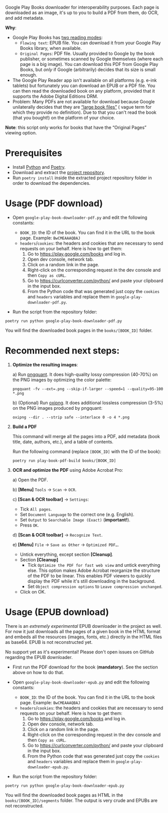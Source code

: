 Google Play Books downloader for interoperability purposes. Each page is downloaded as an image, it's up to you to build
a PDF from them, do OCR, and add metadata.

**Why**:

- Google Play Books has [two reading modes](https://support.google.com/googleplay/answer/185545):
    - `Flowing text`: EPUB file. You can download it from your Google Play Books library, when available.
    - `Original Pages`: PDF file. Usually provided to Google by the book publisher, or sometimes scanned by Google
      themselves (where each page is a big image). You can download this PDF from Google Play Books, but *only* if
      Google (arbitrarily) decides that its size is small enough.
- The Google Play Reader app isn't available on all platforms (e.g. e-ink tablets) but fortunately you can download an
  EPUB or a PDF file. You can then read the downloaded book on any platform, provided that it supports the Adobe Digital
  Editions DRM.
- Problem: Many PDFs are not available for download because Google unilaterally decides that they
  are [“large book files”](https://support.google.com/googleplay/answer/179863?hl=en#:~:text=You%20can%27t%20download%20some%20large%20book%20files) (
  vague term for which they provide no definition). Due to that you can't read the book (that you bought!) on the
  platform of your choice.

**Note**: this script only works for books that have the “Original Pages” viewing option.

# Prerequisites

- Install [Python](https://www.python.org/downloads/)
  and [Poetry](https://python-poetry.org/docs/#installing-with-the-official-installer).
- Download and extract
  the [project repository](https://github.com/devnoname120/google-play-book-downloader/archive/refs/heads/main.zip).
- Run `poetry install` inside the extracted project repository folder in order to download the dependencies.

# Usage (PDF download)

- Open `google-play-book-downloader-pdf.py` and edit the following constants:
    - `BOOK_ID`: the ID of the book. You can find it in the URL to the book page. Example: `BwCMEAAAQBAJ`
    - `headers`/`cookies`: the headers and cookies that are necessary to send requests on your behalf. Here is how to get
      them:
        1) Go to https://play.google.com/books and log in.
        2) Open dev console, network tab.
        3) Click on a random link in the page.
        4) Right-click on the corresponding request in the dev console and then `Copy as cURL`.
        5) Go to https://curlconverter.com/python/ and paste your clipboard in the input box.
        6) From the Python code that was generated just copy the `cookies` and `headers` variables and replace them in `google-play-downloader-pdf.py`.

- Run the script from the repository folder:

```shell
poetry run python google-play-book-downloader-pdf.py
```

You will find the downloaded book pages in the `books/[BOOK_ID]` folder.

# Recommended next steps:

1) **Optimize the resulting images**:

   a) Run [pngquant](https://github.com/kornelski/pngquant). It does high-quality lossy compression (40-70%) on the PNG
   images by optimizing the color palette:
    ```shell
    pngquant -fv --ext=.png --skip-if-larger --speed=1 --quality=95-100 *.png
    ```

   b) (Optional) Run [oxipng](https://github.com/shssoichiro/oxipng). It does additional lossless compression (3-5%) on
   the PNG images produced by pngquant:
    ```shell
    oxipng --dir . --strip safe --interlace 0 -o 4 *.png
    ```

2) **Build a PDF**

   This command will merge all the pages into a PDF, add metadata (book title, date, authors, etc.), and a table
   of contents.

   Run the following command (replace `[BOOK_ID]` with the ID of the book):

    ```shell
    poetry run play-book-pdf-build books/[BOOK_ID]
    ```

3) **OCR and optimize the PDF** using Adobe Acrobat Pro:

   a) Open the PDF.

   b) **[Menu]** `Tools` → `Scan` → `OCR`.

   c) **[Scan & OCR toolbar]** → `Settings`:
    - Tick `All pages`.
    - Set `Document Language` to the correct one (e.g. English).
    - Set `Output` to `Searchable Image (Exact)` (**important!**).
    - Press `OK`.

   d) **[Scan & OCR toolbar]** → `Recognize Text`.

   e) **[Menu]** `File` → `Save as Other` → `Optimized PDF…`.

    - Untick everything, except section **[Cleanup]**.
    - Section **[Cleanup]**
        - Tick `Optimize the PDF for fast web view` and untick everything else. This option makes Adobe Acrobat
          reorganize the structure of the PDF to be linear. This enables PDF viewers to quickly display the PDF while
          it's still downloading in the background.
        - Set `Object compression options` to `Leave compression unchanged`.
    - Click on OK.


# Usage (EPUB download)

There is an *extremely experimental* EPUB downloader in the project as well. For now it just downloads all the pages of a given book in the HTML format and embeds all the resources (images, fonts, etc.) directly in the HTML files as base64. EPUB is not reconstructed yet.

No support yet as it's experimental! Please don't open issues on GitHub regarding the EPUB downloader.

- First run the PDF download for the book (**mandatory**). See the section above on how to do that.

- Open `google-play-book-downloader-epub.py` and edit the following constants:
    - `BOOK_ID`: the ID of the book. You can find it in the URL to the book page. Example: `BwCMEAAAQBAJ`
    - `headers`/`cookies`: the headers and cookies that are necessary to send requests on your behalf. Here is how to get
      them:
        1) Go to https://play.google.com/books and log in.
        2) Open dev console, network tab.
        3) Click on a random link in the page.
        4) Right-click on the corresponding request in the dev console and then `Copy as cURL`.
        5) Go to https://curlconverter.com/python/ and paste your clipboard in the input box.
        6) From the Python code that was generated just copy the `cookies` and `headers` variables and replace them in `google-play-downloader-epub.py`.

- Run the script from the repository folder:

```shell
poetry run python google-play-book-downloader-epub.py
```

You will find the downloaded book pages as HTML in the `books/[BOOK_ID]/segments` folder. The output is very crude and EPUBs are not reconstructed.

